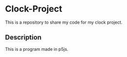 # Clock-Project
This is a repository to share my code for my clock project.

##  Description
This is a program made in p5js. 
